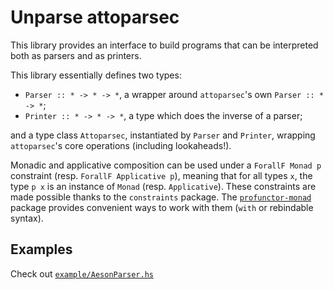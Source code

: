 Unparse attoparsec
==================

This library provides an interface to build programs that can be
interpreted both as parsers and as printers.

This library essentially defines two types:

- `Parser :: * -> * -> *`, a wrapper around `attoparsec`'s own `Parser :: * -> *`;
- `Printer :: * -> * -> *`, a type which does the inverse of a parser;

and a type class `Attoparsec`, instantiated by `Parser` and `Printer`, wrapping
`attoparsec`'s core operations (including lookaheads!).

Monadic and applicative composition can be used under a `ForallF Monad p` constraint
(resp. `ForallF Applicative p`), meaning that for all types `x`, the type `p x`
is an instance of `Monad` (resp. `Applicative`). These constraints are made
possible thanks to the `constraints` package. The
[`profunctor-monad`](https://github.com/Lysxia/profunctor-monad) package
provides convenient ways to work with them (`with` or rebindable syntax).

## Examples

Check out [`example/AesonParser.hs`](https://github.com/Lysxia/unparse-attoparsec/blob/master/example/AesonParser.hs)
